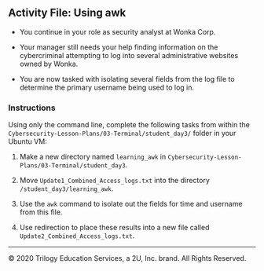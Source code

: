 ## Activity File: Using awk   
  
- You continue in your role as security analyst at Wonka Corp.

- Your manager still needs your help finding information on the cybercriminal attempting to log into several administrative websites owned by Wonka.

- You are now tasked with isolating several fields from the log file to determine the primary username being used to log in.

### Instructions

Using only the command line, complete the following tasks from within the `Cybersecurity-Lesson-Plans/03-Terminal/student_day3/` folder in your Ubuntu VM:
  
  1. Make a new directory named `learning_awk` in `Cybersecurity-Lesson-Plans/03-Terminal/student_day3`.
  
  2. Move `Update1_Combined_Access_logs.txt` into the directory `/student_day3/learning_awk`.

  3. Use the `awk` command to isolate out the fields for time and username from this file.

  4. Use redirection to place these results into a new file called `Update2_Combined_Access_logs.txt`. 

---
© 2020 Trilogy Education Services, a 2U, Inc. brand. All Rights Reserved.
